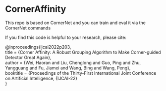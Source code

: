 # CornerAffinity

This repo is based on CornerNet and you can train and eval it via the CornerNet commands

If you find this code is helpful to your research, please cite:

@inproceedings{ijcai2022p203,<br />
title     = {Corner Affinity: A Robust Grouping Algorithm  to Make Corner-guided Detector Great Again},<br />
  author    = {Wei, Haoran and Liu, Chenglong and Guo, Ping and Zhu, Yangguang and Fu, Jiamei and Wang, Bing and Wang, Peng},<br />
  booktitle = {Proceedings of the Thirty-First International Joint Conference on
               Artificial Intelligence, {IJCAI-22}<br />}